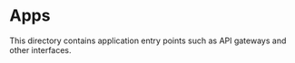 # Apps

This directory contains application entry points such as API gateways and other interfaces.
